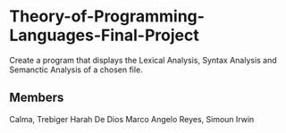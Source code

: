 # Theory-of-Programming-Languages-Final-Project
Create a program that displays the Lexical Analysis, Syntax Analysis and Semanctic Analysis of a chosen file.

## Members
Calma, Trebiger Harah
De Dios Marco Angelo
Reyes, Simoun Irwin
